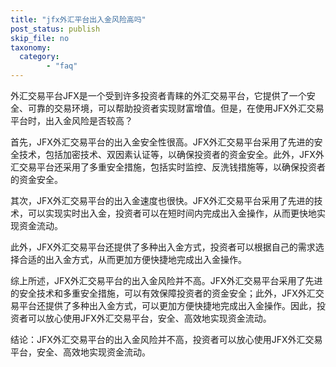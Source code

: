 ```yaml
---
title: "jfx外汇平台出入金风险高吗"
post_status: publish
skip_file: no
taxonomy:
  category:
        - "faq"
---
```


外汇交易平台JFX是一个受到许多投资者青睐的外汇交易平台，它提供了一个安全、可靠的交易环境，可以帮助投资者实现财富增值。但是，在使用JFX外汇交易平台时，出入金风险是否较高？

首先，JFX外汇交易平台的出入金安全性很高。JFX外汇交易平台采用了先进的安全技术，包括加密技术、双因素认证等，以确保投资者的资金安全。此外，JFX外汇交易平台还采用了多重安全措施，包括实时监控、反洗钱措施等，以确保投资者的资金安全。

其次，JFX外汇交易平台的出入金速度也很快。JFX外汇交易平台采用了先进的技术，可以实现实时出入金，投资者可以在短时间内完成出入金操作，从而更快地实现资金流动。

此外，JFX外汇交易平台还提供了多种出入金方式，投资者可以根据自己的需求选择合适的出入金方式，从而更加方便快捷地完成出入金操作。

综上所述，JFX外汇交易平台的出入金风险并不高。JFX外汇交易平台采用了先进的安全技术和多重安全措施，可以有效保障投资者的资金安全；此外，JFX外汇交易平台还提供了多种出入金方式，可以更加方便快捷地完成出入金操作。因此，投资者可以放心使用JFX外汇交易平台，安全、高效地实现资金流动。

结论：JFX外汇交易平台的出入金风险并不高，投资者可以放心使用JFX外汇交易平台，安全、高效地实现资金流动。
